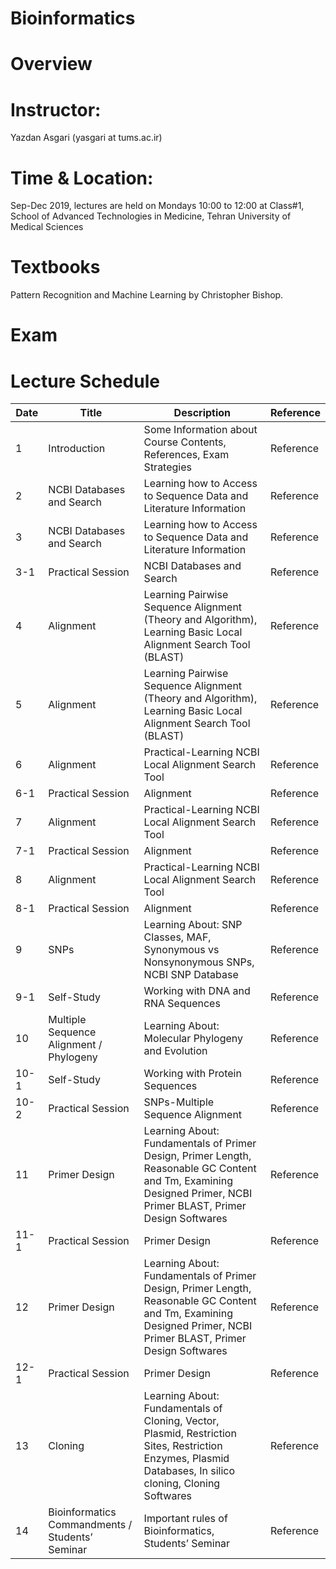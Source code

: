 # Bioinformatics 
# Overview
# Instructor: 
Yazdan Asgari (yasgari at tums.ac.ir)
# Time & Location: 
Sep-Dec 2019, lectures are held on Mondays 10:00 to 12:00 at Class#1, School of Advanced Technologies in Medicine, Tehran University of Medical Sciences
# Textbooks
Pattern Recognition and Machine Learning by Christopher Bishop.
# Exam
# Lecture Schedule
| Date | Title | Description | Reference |
| --- | --- | --- | --- |
| 1 | Introduction | Some Information about Course Contents, References, Exam Strategies | Reference |
| 2 | NCBI Databases and Search | Learning how to Access to Sequence Data and Literature Information | Reference |
| 3 | NCBI Databases and Search | Learning how to Access to Sequence Data and Literature Information | Reference |
| 3-1 | Practical Session | NCBI Databases and Search | Reference |
| 4 | Alignment | Learning Pairwise Sequence Alignment (Theory and Algorithm), Learning Basic Local Alignment Search Tool (BLAST) | Reference |
| 5 | Alignment | Learning Pairwise Sequence Alignment (Theory and Algorithm), Learning Basic Local Alignment Search Tool (BLAST) | Reference |
| 6 | Alignment | Practical-Learning NCBI Local Alignment Search Tool | Reference |
| 6-1 | Practical Session | Alignment | Reference |
| 7 | Alignment | Practical-Learning NCBI Local Alignment Search Tool | Reference |
| 7-1 | Practical Session | Alignment | Reference |
| 8 | Alignment | Practical-Learning NCBI Local Alignment Search Tool | Reference |
| 8-1 | Practical Session | Alignment | Reference |
| 9 | SNPs | Learning About: SNP Classes, MAF,   Synonymous vs Nonsynonymous SNPs, NCBI SNP Database | Reference |
| 9-1 | Self-Study | Working with DNA and RNA Sequences | Reference |
| 10 | Multiple Sequence Alignment / Phylogeny | Learning About: Molecular Phylogeny and Evolution | Reference |
| 10-1 | Self-Study | Working with Protein Sequences | Reference |
| 10-2 | Practical Session | SNPs-Multiple Sequence Alignment | Reference |
| 11 | Primer Design | Learning About: Fundamentals of  Primer Design, Primer Length,  Reasonable GC Content and Tm, Examining Designed Primer,  NCBI Primer BLAST, Primer Design Softwares | Reference |
| 11-1 | Practical Session | Primer Design | Reference |
| 12 | Primer Design | Learning About: Fundamentals of  Primer Design, Primer Length,  Reasonable GC Content and Tm, Examining Designed Primer,  NCBI Primer BLAST, Primer Design Softwares | Reference |
| 12-1 | Practical Session | Primer Design | Reference |
| 13 | Cloning | Learning About: Fundamentals of  Cloning, Vector, Plasmid,  Restriction Sites, Restriction Enzymes, Plasmid Databases, In silico cloning, Cloning Softwares | Reference |
| 14 | Bioinformatics Commandments / Students’ Seminar | Important rules of Bioinformatics, Students’ Seminar | Reference |
